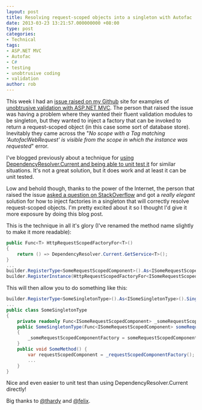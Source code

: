 ```yaml
---
layout: post
title: Resolving request-scoped objects into a singleton with Autofac
date: 2013-03-23 13:21:57.000000000 +08:00
type: post
categories:
- Technical
tags:
- ASP.NET MVC
- Autofac
- C#
- testing
- unobtrusive coding
- validation
author: rob
---
```



This week I had an [issue raised on my Github](https://github.com/robdmoore/UnobtrusiveMVCTechniques/issues/1) site for examples of [unobtrusive validation with ASP.NET MVC](/blog/2012/04/27/unobtrusive-validation-in-asp-net-mvc-3-and-4/ "Unobtrusive Validation in ASP.NET MVC 3 and 4"). The person that raised the issue was having a problem where they wanted their fluent validation modules to be singleton, but they wanted to inject a factory that can be invoked to return a request-scoped object (in this case some sort of database store). Inevitably they came across the "*No scope with a Tag matching 'AutofacWebRequest' is visible from the scope in which the instance was requested*" error.



I've blogged previously about a technique for [using DependencyResolver.Current and being able to unit test it](/blog/2012/04/27/testing-code-that-uses-autofac-dependencyresolver-in-asp-net-mvc/ "Testing code that uses Autofac + DependencyResolver in ASP.NET MVC") for similar situations. It's not a great solution, but it does work and at least it can be unit tested.



Low and behold though, thanks to the power of the Internet, the person that raised the issue [asked a question on StackOverflow](http://stackoverflow.com/questions/15538665/autofac-how-to-resolve-func-for-isomething-from-singleton-where-isomething-is) and got a *really elegant* solution for how to inject factories in a singleton that will correctly resolve request-scoped objects. I'm pretty excited about it so I thought I'd give it more exposure by doing this blog post.



This is the technique in all it's glory (I've renamed the method name slightly to make it more readable):



```csharp
public Func<T> HttpRequestScopedFactoryFor<T>()
{
    return () => DependencyResolver.Current.GetService<T>();
}
...
builder.RegisterType<SomeRequestScopedComponent>().As<ISomeRequestScopedComponent>().InstancePerHttpRequest();
builder.RegisterInstance(HttpRequestScopedFactoryFor<ISomeRequestScopedComponent>()); // this is the magic bit
```



This will then allow you to do something like this:



```csharp
builder.RegisterType<SomeSingletonType>().As<ISomeSingletonType>().SingleInstance();
...
public class SomeSingletonType
{
    private readonly Func<ISomeRequestScopedComponent> _someRequestScopedComponentFactory;
    public SomeSingletonType(Func<ISomeRequestScopedComponent> someRequestScopedComponentFactory())
    {
        _someRequestScopedComponentFactory = someRequestScopedComponentFactory;
    }
    public void SomeMethod() {
        var requestScopedComponent = _requestScopedComponentFactory();
        ...
    }
}
```



Nice and even easier to unit test than using DependencyResolver.Current directly!



Big thanks to [@thardy](https://github.com/thardy) and [@felix](http://stackoverflow.com/users/1964938/felix).

